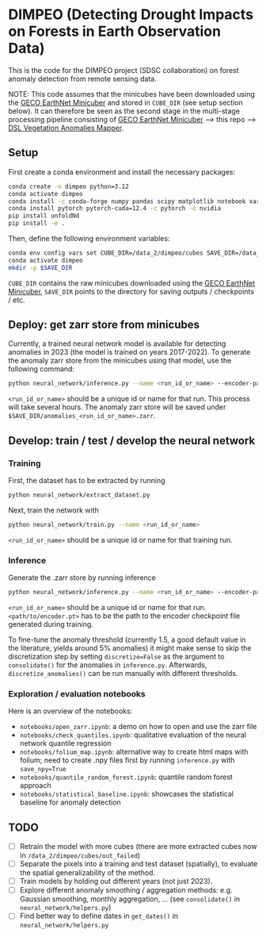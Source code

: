 # DIMPEO (Detecting Drought Impacts on Forests in Earth Observation Data)

This is the code for the DIMPEO project (SDSC collaboration) on forest anomaly detection from remote sensing data.

NOTE: This code assumes that the minicubes have been downloaded using the [GECO EarthNet Minicuber](https://github.com/geco-bern/earthnet-minicuber) and stored in `CUBE_DIR` (see setup section below). It can therefore be seen as the second stage in the multi-stage processing pipeline consisting of [GECO EarthNet Minicuber](https://github.com/geco-bern/earthnet-minicuber) --> this repo --> [DSL Vegetation Anomalies Mapper](https://github.com/dsl-unibe-ch/vegetation-anomalies).

## Setup

First create a conda environment and install the necessary packages:
```bash
conda create -n dimpeo python=3.12
conda activate dimpeo
conda install -c conda-forge numpy pandas scipy matplotlib notebook xarray h5netcdf tensorboard pyproj h5py dask scikit-learn folium dask_image zarr
conda install pytorch pytorch-cuda=12.4 -c pytorch -c nvidia
pip install unfoldNd
pip install -e .
```

Then, define the following environment variables:
```bash
conda env config vars set CUBE_DIR=/data_2/dimpeo/cubes SAVE_DIR=/data_2/scratch/$USER/dimpeo
conda activate dimpeo
mkdir -p $SAVE_DIR
```
`CUBE_DIR` contains the raw minicubes downloaded using the [GECO EarthNet Minicuber](https://github.com/geco-bern/earthnet-minicuber), `SAVE_DIR` points to the directory for saving outputs / checkpoints / etc.

## Deploy: get zarr store from minicubes

Currently, a trained neural network model is available for detecting anomalies in 2023 (the model is trained on years 2017-2022). To generate the anomaly zarr store from the minicubes using that model, use the following command:
```bash
python neural_network/inference.py --name <run_id_or_name> --encoder-path /data_2/scratch/dbrueggemann/output/encoder_nolon_era_500k.pt
```
`<run_id_or_name>` should be a unique id or name for that run. This process will take several hours. The anomaly zarr store will be saved under `$SAVE_DIR/anomalies_<run_id_or_name>.zarr`.

## Develop: train / test / develop the neural network

### Training 

First, the dataset has to be extracted by running
```bash
python neural_network/extract_dataset.py
```

Next, train the network with
```bash
python neural_network/train.py --name <run_id_or_name>
```
`<run_id_or_name>` should be a unique id or name for that training run.

### Inference

Generate the .zarr store by running inference
```bash
python neural_network/inference.py --name <run_id_or_name> --encoder-path <path/to/encoder.pt>
```
`<run_id_or_name>` should be a unique id or name for that run. `<path/to/encoder.pt>` has to be the path to the encoder checkpoint file generated during training.

To fine-tune the anomaly threshold (currently 1.5, a good default value in the literature, yields around 5% anomalies) it might make sense to skip the discretization step by setting `discretize=False` as the argument to `consolidate()` for the anomalies in `inference.py`. Afterwards, `discretize_anomalies()` can be run manually with different thresholds.

### Exploration / evaluation notebooks

Here is an overview of the notebooks:
- `notebooks/open_zarr.ipynb`: a demo on how to open and use the zarr file
- `notebooks/check_quantiles.ipynb`: qualitative evaluation of the neural network quantile regression
- `notebooks/folium_map.ipynb`: alternative way to create html maps with folium; need to create .npy files first by running `inference.py` with `save_npy=True`
- `notebooks/quantile_random_forest.ipynb`: quantile random forest approach
- `notebooks/statistical_baseline.ipynb`: showcases the statistical baseline for anomaly detection


## TODO

- [ ] Retrain the model with more cubes (there are more extracted cubes now in `/data_2/dimpeo/cubes/out_failed`)
- [ ] Separate the pixels into a training and test dataset (spatially), to evaluate the spatial generalizability of the method.
- [ ] Train models by holding out different years (not just 2023).
- [ ] Explore different anomaly smoothing / aggregation methods: e.g. Gaussian smoothing, monthly aggregation, ... (see `consolidate()` in `neural_network/helpers.py`)
- [ ] Find better way to define dates in `get_dates()` in `neural_network/helpers.py`
